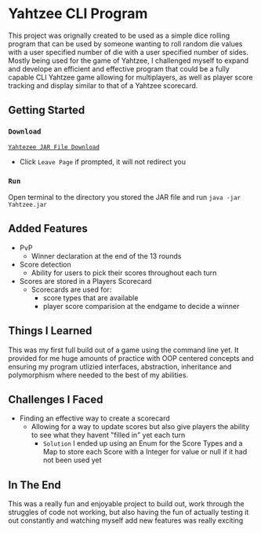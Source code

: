 # Yahtzee CLI Program
This project was orignally created to be used as a simple dice rolling program that can be used by someone wanting to roll random die values with a user specified number of die with a user specified number of sides. Mostly being used for the game of Yahtzee, I challenged myself to expand and develope an efficient and effective program that could be a fully capable CLI Yahtzee game allowing for multiplayers, as well as player score tracking and display similar to that of a Yahtzee scorecard. 

## Getting Started
### `Download`
[`Yahtezee JAR File Download`](https://github.com/ChristianPari/Java-Yahtzee/raw/main/Quick_Install/Yahtzee.jar)<br>
  - Click `Leave Page` if prompted, it will not redirect you
### `Run`
Open terminal to the directory you stored the JAR file and run `java -jar Yahtzee.jar`

## Added Features
- PvP
  - Winner declaration at the end of the 13 rounds
- Score detection
  - Ability for users to pick their scores throughout each turn
- Scores are stored in a Players Scorecard
  - Scorecards are used for:
    - score types that are available
    - player score comparision at the endgame to decide a winner

## Things I Learned
This was my first full build out of a game using the command line yet. It provided for me huge amounts of practice with OOP centered concepts and ensuring my program utlizied interfaces, abstraction, inheritance and polymorphism where needed to the best of my abilities.

## Challenges I Faced
- Finding an effective way to create a scorecard
  - Allowing for a way to update scores but also give players the ability to see what they havent "filled in" yet each turn
    - `Solution` I ended up using an Enum for the Score Types and a Map to store each Score with a Integer for value or null if it had not been used yet

## In The End
This was a really fun and enjoyable project to build out, work through the struggles of code not working, but also having the fun of actually testing it out constantly and watching myself add new features was really exciting

